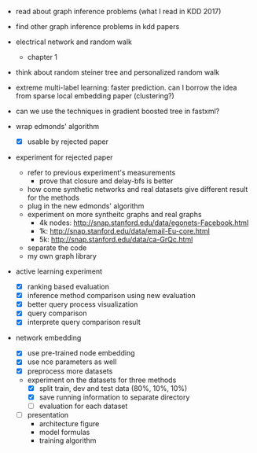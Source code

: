 - read about graph inference problems (what I read in KDD 2017)
- find other graph inference problems in kdd papers

- electrical network and random walk
  - chapter 1

- think about random steiner tree and personalized random walk

- extreme multi-label learning: faster prediction. can I borrow the idea from sparse local embedding paper (clustering?)

- can we use the techniques in gradient boosted tree in fastxml? 

- wrap edmonds' algorithm
  - [X] usable by rejected paper

- experiment for rejected paper
  - refer to previous experiment's measurements 
    - prove that closure and delay-bfs is better
  - how come synthetic networks and real datasets give different result for the methods
  - plug in the new edmonds' algorithm
  - experiment on more syntheitc graphs and real graphs
    - 4k nodes: http://snap.stanford.edu/data/egonets-Facebook.html
    - 1k: http://snap.stanford.edu/data/email-Eu-core.html
    - 5k: http://snap.stanford.edu/data/ca-GrQc.html
  - separate the code
  - my own graph library

- active learning experiment
  - [X] ranking based evaluation
  - [X] inference method comparison using new evaluation
  - [X] better query process visualization
  - [X] query comparison
  - [X] interprete query comparison result

- network embedding
  - [X] use pre-trained node embedding
  - [X] use nce parameters as well
  - [X] preprocess more datasets
  - experiment on the datasets for three methods
    - [X] split train, dev and test data (80%, 10%, 10%)
    - [X] save running information to separate directory
    - [ ] evaluation for each dataset
  - [ ] presentation
    - architecture figure
    - model formulas
    - training algorithm